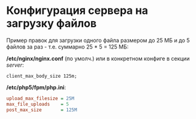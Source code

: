 # Конфигурация сервера на загрузку файлов

Пример правок для загрузки одного файла размером до 25 МБ и до 5 файлов за раз - т.е. суммарно 25 * 5 = 125 МБ:

**/etc/nginx/nginx.conf** (по умолч.) или в конкретном конфиге в секции _server_:

```nginx
client_max_body_size 125m;
```

**/etc/php5/fpm/php.ini**:

```ini
upload_max_filesize = 25M
max_file_uploads    = 5
post_max_size       = 125M
```
